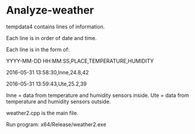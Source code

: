 # Analyze-weather

tempdata4 contains lines of information.

Each line is in order of date and time.

Each line is in the form of:

  YYYY-MM-DD HH:MM:SS,PLACE,TEMPERATURE,HUMIDITY
  
  2016-05-31 13:58:30,Inne,24.8,42
  
  2016-05-31 13:59:43,Ute,25.2,39

Inne = data from temperature and humidity sensors inside.
Ute = data from temperature and humidity sensors outside.

weather2.cpp is the main file.

Run program:
  x64/Release/weather2.exe
